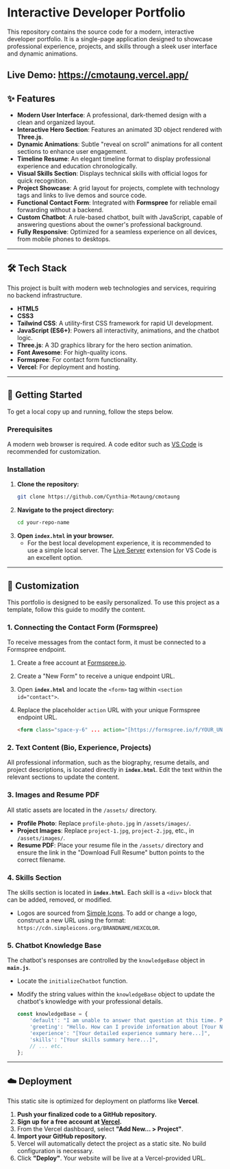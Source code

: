 # Interactive Developer Portfolio

This repository contains the source code for a modern, interactive developer portfolio. It is a single-page application designed to showcase professional experience, projects, and skills through a sleek user interface and dynamic animations.

**Live Demo:** https://cmotaung.vercel.app/
---

## ✨ Features

* **Modern User Interface**: A professional, dark-themed design with a clean and organized layout.
* **Interactive Hero Section**: Features an animated 3D object rendered with **Three.js**.
* **Dynamic Animations**: Subtle "reveal on scroll" animations for all content sections to enhance user engagement.
* **Timeline Resume**: An elegant timeline format to display professional experience and education chronologically.
* **Visual Skills Section**: Displays technical skills with official logos for quick recognition.
* **Project Showcase**: A grid layout for projects, complete with technology tags and links to live demos and source code.
* **Functional Contact Form**: Integrated with **Formspree** for reliable email forwarding without a backend.
* **Custom Chatbot**: A rule-based chatbot, built with JavaScript, capable of answering questions about the owner's professional background.
* **Fully Responsive**: Optimized for a seamless experience on all devices, from mobile phones to desktops.

---

## 🛠️ Tech Stack

This project is built with modern web technologies and services, requiring no backend infrastructure.

* **HTML5**
* **CSS3**
* **Tailwind CSS**: A utility-first CSS framework for rapid UI development.
* **JavaScript (ES6+)**: Powers all interactivity, animations, and the chatbot logic.
* **Three.js**: A 3D graphics library for the hero section animation.
* **Font Awesome**: For high-quality icons.
* **Formspree**: For contact form functionality.
* **Vercel**: For deployment and hosting.

---

## 🚀 Getting Started

To get a local copy up and running, follow the steps below.

### Prerequisites

A modern web browser is required. A code editor such as [VS Code](https://code.visualstudio.com/) is recommended for customization.

### Installation

1.  **Clone the repository:**
    ```sh
    git clone https://github.com/Cynthia-Motaung/cmotaung
    ```
2.  **Navigate to the project directory:**
    ```sh
    cd your-repo-name
    ```
3.  **Open `index.html` in your browser.**
    * For the best local development experience, it is recommended to use a simple local server. The [Live Server](https://marketplace.visualstudio.com/items?itemName=ritwickdey.LiveServer) extension for VS Code is an excellent option.

---

## 🎨 Customization

This portfolio is designed to be easily personalized. To use this project as a template, follow this guide to modify the content.

### 1. Connecting the Contact Form (Formspree)

To receive messages from the contact form, it must be connected to a Formspree endpoint.

1.  Create a free account at [Formspree.io](https://formspree.io/).
2.  Create a "New Form" to receive a unique endpoint URL.
3.  Open **`index.html`** and locate the `<form>` tag within `<section id="contact">`.
4.  Replace the placeholder `action` URL with your unique Formspree endpoint URL.

    ```html
    <form class="space-y-6" ... action="[https://formspree.io/f/YOUR_UNIQUE_ID](https://formspree.io/f/YOUR_UNIQUE_ID)" method="POST">
    ```

### 2. Text Content (Bio, Experience, Projects)

All professional information, such as the biography, resume details, and project descriptions, is located directly in **`index.html`**. Edit the text within the relevant sections to update the content.

### 3. Images and Resume PDF

All static assets are located in the `/assets/` directory.

* **Profile Photo**: Replace `profile-photo.jpg` in `/assets/images/`.
* **Project Images**: Replace `project-1.jpg`, `project-2.jpg`, etc., in `/assets/images/`.
* **Resume PDF**: Place your resume file in the `/assets/` directory and ensure the link in the "Download Full Resume" button points to the correct filename.

### 4. Skills Section

The skills section is located in **`index.html`**. Each skill is a `<div>` block that can be added, removed, or modified.

* Logos are sourced from [Simple Icons](https://simpleicons.org/). To add or change a logo, construct a new URL using the format: `https://cdn.simpleicons.org/BRANDNAME/HEXCOLOR`.

### 5. Chatbot Knowledge Base

The chatbot's responses are controlled by the `knowledgeBase` object in **`main.js`**.

* Locate the `initializeChatbot` function.
* Modify the string values within the `knowledgeBase` object to update the chatbot's knowledge with your professional details.

    ```javascript
    const knowledgeBase = {
        'default': "I am unable to answer that question at this time. Please ask about skills or experience.",
        'greeting': "Hello. How can I provide information about [Your Name]?",
        'experience': "[Your detailed experience summary here...]",
        'skills': "[Your skills summary here...]",
        // ... etc.
    };
    ```

---

## ☁️ Deployment

This static site is optimized for deployment on platforms like **Vercel**.

1.  **Push your finalized code to a GitHub repository.**
2.  **Sign up for a free account at [Vercel](https://vercel.com/).**
3.  From the Vercel dashboard, select **"Add New... > Project"**.
4.  **Import your GitHub repository.**
5.  Vercel will automatically detect the project as a static site. No build configuration is necessary.
6.  Click **"Deploy"**. Your website will be live at a Vercel-provided URL.
